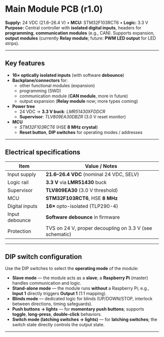 # Main Module PCB (r1.0)

**Supply:** 24 VDC (21.6–26.4 V) • **MCU:** STM32F103RCT6 • **Logic:** 3.3 V  
**Purpose:** Central controller with **isolated digital inputs**, headers for **programming**, **communication modules** (e.g., CAN). Supports expansion, **output modules** (currently **Relay module**; future: **PWM LED output** for LED strips).

---

## Key features
- **16× optically isolated inputs** (with software **debounce**)
- **Backplane/connectors** for:
  - other functional modules (expansion)
  - programming (SWD)
  - communication module (**CAN module**, more in future)
  - output expansion (**Relay module** now; more types coming)
- **Power tree**
  - 24 VDC → **3.3 V buck**: *LMR51430XFDDCR*
  - **Supervisor**: *TLV809EA30DBZR* (3.0 V reset monitor)
- **MCU**
  - *STM32F103RCT6* (HSE **8 MHz crystal**)
  - **Reset button**, **DIP switches** for operating modes / addresses

---

## Electrical specifications
| Item | Value / Notes |
|---|---|
| Input supply | **21.6–26.4 VDC** (nominal 24 VDC, SELV) |
| Logic rail | **3.3 V** via **LMR51430** buck |
| Supervisor | **TLV809EA30** (3.0 V threshold) |
| MCU | **STM32F103RCT6**, HSE **8 MHz** |
| Digital inputs | **16×** opto-isolated (TLP290-4) |
| Input debounce | **Software debounce** in firmware |
| Protection | TVS on 24 V, proper decoupling on 3.3 V (see schematic) |

---

## DIP switch configuration

Use the DIP switches to select the **operating mode** of the module:

- **Slave mode** — the module acts as a **slave**; a **Raspberry Pi** (master) handles communication and logic.
- **Stand-alone mode** — the module runs **without** a Raspberry Pi; e.g., **Input 1** directly triggers **Output 1** (1:1 mapping).
- **Blinds mode** — dedicated logic for blinds (UP/DOWN/STOP, interlock between directions, timing safeguards).
- **Push buttons → lights** — for **momentary push buttons**; supports **toggle**, **long-press**, **double-click** behaviors.
- **Switch mode (latching switches → lights)** — for **latching switches**; the switch state directly controls the output state.


---
